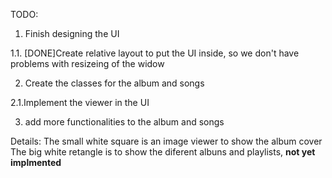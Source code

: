 TODO:

  1. Finish designing the UI
   
  1.1. [DONE]Create relative layout to put the UI inside, so we don't 
  have problems with resizeing of the widow
	
  2. Create the classes for the album and songs

  2.1.Implement the viewer in the UI
 
  3. add more functionalities to the album and songs
  

Details:
The small white square is an image viewer to show the album cover
The big  white retangle is to show the diferent albuns and playlists, __not yet implmented__
